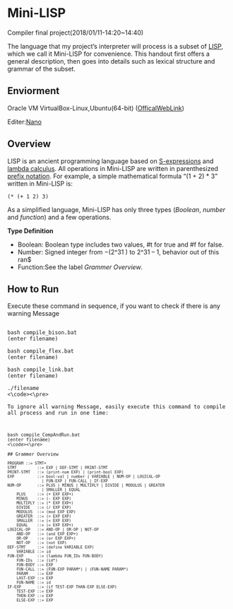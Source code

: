 # Mini-LISP
Compiler final project(2018/01/11-14:20~14:40)

The language that my project’s interpreter will process is a subset of [LISP](https://en.wikipedia.org/wiki/LISP), which we call
it Mini-LISP for convenience. This handout first offers a general description, then goes
into details such as lexical structure and grammar of the subset.

## Enviorment
Oracle VM VirtualBox-Linux,Ubuntu(64-bit) ([OfficalWebLink](https://www.oracle.com/technetwork/server-storage/virtualbox/downloads/index.html))

Editer:[Nano](https://zh.wikipedia.org/wiki/Nano_(%E6%96%87%E5%AD%97%E7%B7%A8%E8%BC%AF%E5%99%A8))

## Overview
LISP is an ancient programming language based on [S-expressions](https://en.wikipedia.org/wiki/S-expression) and [lambda calculus](https://en.wikipedia.org/wiki/Lambda_calculus).
All operations in Mini-LISP are written in parenthesized [prefix notation](https://en.wikipedia.org/wiki/Polish_notation). For example, a
simple mathematical formula “(1 + 2) * 3” written in Mini-LISP is:

<pre><code>(* (+ 1 2) 3)</code></pre>

As a simplified language, Mini-LISP has only three types (*Boolean*, *number* and *function*)
and a few operations.

**Type Definition**

- Boolean: Boolean type includes two values, #t for true and #f for false.
- Number: Signed integer from −(2^31 ) to 2^31 – 1, behavior out of this ran$
- Function:See the label *Grammer Overview*.

## How to Run
Execute these command in sequence, if you want to check if there is any warning Message

<pre><code>
bash compile_bison.bat
(enter filename)

bash compile_flex.bat
(enter filename)

bash compile_link.bat
(enter filename)

./filename
<\code><\pre>

To ignore all warning Message, easily execute this command to compile all process and run in one time:

<pre><code>
bash compile_CompAndRun.bat
(enter filename)
<\code><\pre>

## Grammer Overview
<pre><code>PROGRAM ::= STMT+
STMT         ::= EXP | DEF-STMT | PRINT-STMT
PRINT-STMT   ::= (print-num EXP) | (print-bool EXP)
EXP          ::= bool-val | number | VARIABLE | NUM-OP | LOGICAL-OP
               | FUN-EXP | FUN-CALL | IF-EXP
NUM-OP       ::= PLUS | MINUS | MULTIPLY | DIVIDE | MODULUS | GREATER
               | SMALLER | EQUAL
    PLUS     ::= (+ EXP EXP+)
    MINUS    ::= (- EXP EXP)
    MULTIPLY ::= (* EXP EXP+)
    DIVIDE   ::= (/ EXP EXP)
    MODULUS  ::= (mod EXP EXP)
    GREATER  ::= (> EXP EXP)
    SMALLER  ::= (< EXP EXP)
    EQUAL    ::= (= EXP EXP+)
LOGICAL-OP   ::= AND-OP | OR-OP | NOT-OP
    AND-OP   ::= (and EXP EXP+)
    OR-OP    ::= (or EXP EXP+)
    NOT-OP   ::= (not EXP)
DEF-STMT     ::= (define VARIABLE EXP)
    VARIABLE ::= id
FUN-EXP      ::= (lambda FUN_IDs FUN-BODY)
    FUN-IDs  ::= (id*)
    FUN-BODY ::= EXP
    FUN-CALL ::= (FUN-EXP PARAM*) | (FUN-NAME PARAM*)
    PARAM    ::= EXP
    LAST-EXP ::= EXP
    FUN-NAME ::= id
IF-EXP       ::= (if TEST-EXP THAN-EXP ELSE-EXP)
    TEST-EXP ::= EXP
    THEN-EXP ::= EXP
    ELSE-EXP ::= EXP</code></pre>

